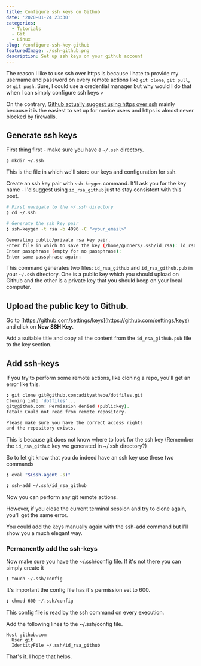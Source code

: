 ```yaml
---
title: Configure ssh keys on Github
date: '2020-01-24 23:30'
categories:
  - Tutorials
  - Git
  - Linux
slug: /configure-ssh-key-github
featuredImage: ./ssh-github.png
description: Set up ssh keys on your github account
---
```


The reason I like to use ssh over https is because I hate to provide my username and password on every remote actions like `git clone`, `git pull`, or `git push`. Sure, I could use a credential manager but why would I do that when I can simply configure ssh keys >

On the contrary, [Github actually suggest using https over ssh](https://help.github.com/en/github/using-git/which-remote-url-should-i-use) mainly because it is the easiest to set up for novice users and https is almost never blocked by firewalls.

## Generate ssh keys

First thing first - make sure you have a `~/.ssh` directory.

```
❯ mkdir ~/.ssh
```

This is the file in which we'll store our keys and configuration for ssh.

Create an ssh key pair with `ssh-keygen` command. It'll ask you for the key name - I'd suggest using `id_rsa_github` just to stay consistent with this post.

```bash
# First navigate to the ~/.ssh directory
❯ cd ~/.ssh

# Generate the ssh key pair
❯ ssh-keygen -t rsa -b 4096 -C "<your_email>"

Generating public/private rsa key pair.
Enter file in which to save the key (/home/gunners/.ssh/id_rsa): id_rsa_github 
Enter passphrase (empty for no passphrase): 
Enter same passphrase again: 
```

This command generates two files: `id_rsa_github` and `id_rsa_github.pub` in your `~/.ssh` directory. One is a public key which you should upload on Github and the other is a private key that you should keep on your local computer.

## Upload the public key to Github.

Go to [https://github.com/settings/keys](https://github.com/settings/keys) and click on **New SSH Key**.

Add a suitable title and copy all the content from the `id_rsa_github.pub` file to the key section.

## Add ssh-keys

If you try to perform some remote actions, like cloning a repo, you'll get an error like this.

```bash
❯ git clone git@github.com:adityathebe/dotfiles.git
Cloning into 'dotfiles'...
git@github.com: Permission denied (publickey).
fatal: Could not read from remote repository.

Please make sure you have the correct access rights
and the repository exists.
```

This is because git does not know where to look for the ssh key (Remember the `id_rsa_github` key we generated in ~/.ssh directory?)

So to let git know that you do indeed have an ssh key use these two commands

```bash
❯ eval "$(ssh-agent -s)"

❯ ssh-add ~/.ssh/id_rsa_github
```

Now you can perform any git remote actions.

However, if you close the current terminal session and try to clone again, you'll get the same error.

You could add the keys manually again with the ssh-add command but I'll show you a much elegant way.

### Permanently add the ssh-keys

Now make sure you have the ~/.ssh/config file. If it's not there you can simply create it

```
❯ touch ~/.ssh/config
```

It's important the config file has it's permission set to 600.

```bash
❯ chmod 600 ~/.ssh/config
```

This config file is read by the ssh command on every execution.

Add the following lines to the ~/.ssh/config file.

```ssh
Host github.com
  User git
  IdentityFile ~/.ssh/id_rsa_github
```

That's it. I hope that helps.
